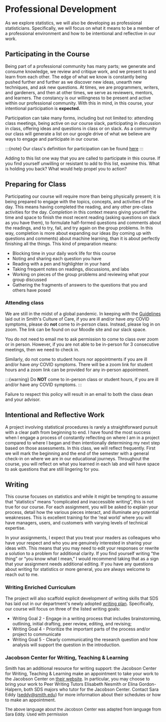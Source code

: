 # Professional Development

As we explore statistics, we will also be developing as professional 
statisticians. Specifically, we will focus on what it means to be a member of 
a professional environment and how to be intentional and reflective in our 
work. 

## Participating in the Course

Being part of a professional community has many parts; we generate and consume 
knowledge, we review and critique work, and we present to and learn from each 
other. The edge of what we know is constantly being pushed further and further 
as we discover new ideas, unearth new techniques, and ask new questions. At 
times, we are programmers, writers, and gardeners, and then at other times, we 
serve as reviewers, mentors, and learners. The constancy is our willingness to 
be present and active within our professional community. With this in mind, in 
this course, your intentional participation is **expected.** 

Participation can take many forms, including but not limited to: attending class meetings, being active on our course slack, participating in discussion in class, offering ideas and questions in class or on slack. As a community our class will generate a list on our google drive of what we believe are ways to engage and participate in our course. 

:::{note}
Our class's definition for participation can be found [here](https://docs.google.com/document/d/11DYaiSDBmKwATeNuHYi0DXPMR0Vrz7GDwsEUO-lvp0c/edit?usp=sharing)
:::

Adding to this list one way that you are called to participate in this course. If you find yourself unwilling or resistant to add to this list, examine this. What is holding you back? What would help propel you to action? 


## Preparing for Class

Participating our course will require more than being physically present; it is being prepared to engage with the topics, concepts, and activities of the day. This means having completed the reading, and any other pre-class activities for the day. _Completion_ in this context means giving yourself the time and space to finish the most recent reading (asking questions on slack as you have them), to formulate half-formed questions and comments about the readings, and to try, fail, and try again on the group problems. In this way, completion is more about expanding our ideas (by coming up with questions and comments) about machine learning, than it is about perfectly finishing all the things. This kind of preparation means:

- Blocking time in your daily work life for this course
- Noting and sharing each question you have 
- Reading with a pen and highlighter in your hand
- Taking frequent notes on readings, discussions, and labs
- Working on pieces of the group problems and reviewing what your group discussed
- Gathering the fragments of answers to the questions that you and others have posed


### Attending class

We are still in the midst of a global pandemic. In keeping with the 
[Guidelines](https://www.smith.edu/covid19/guidelines-policies) laid out in 
Smith's Culture of Care, if you are ill and/or have _any_ COVID symptoms, 
please do **not** come to _in-person_ class. Instead, please log in on zoom. 
The link can be found on our Moodle site and our slack space. 

You do not need to email me to ask permission to come to class over zoom or in person. However, if you are not able to be in-person for 3 consecutive meetings, then we need to check in. 

Similarly, do not come to student hours nor appointments if you are ill and/or have _any_ COVID symptoms. There will be a zoom link for student hours and a zoom link can be provided for any in-person appointment. 

:::{warning}
Do **NOT** come to in-person class or student hours, if you are ill and/or have any COVID symptoms. 
:::

Failure to respect this policy will result in an email to both the class dean and your advisor. 


## Intentional and Reflective Work 

A project involving statistical procedures is rarely a straightforward pursuit with a clear path from beginning to end. I have found the most success when I engage a process of constantly reflecting on where I am in a project compared to where I began and then intentionally determining my next step based on those assessments. In this class, we will reflect frequently. First we will mark the beginning and the end of the semester with a general check-in on where we are in our educational journeys. Throughout the course, you will reflect on what you learned in each lab and will have space to ask questions that are still lingering for you. 

## Writing

This course focuses on statistics and while it might be tempting to assume that “statistics” means “complicated and inaccessible writing”, this is not true for our course. For each assignment, you will be asked to explain your process, detail how the various pieces interact, and illuminate any potential weaknesses. This is excellent training for the ‘real world’ where you will have managers, users, and customers with varying levels of technical expertise.

In your assignments, I expect that you treat your readers as colleagues who have your respect and who you are genuinely interested in sharing your ideas with. This means that you may need to edit your responses or rewrite a solution to a problem for additional clarity. If you find yourself writing “the thing” or “you know what I mean,” I would recommend taking that as a sign that your assignment needs additional editing. If you have any questions about writing for statistics or more general, you are always welcome to reach out to me. 

### Writing Enriched Curriculum

The project will also scaffold explicit development of writing skills that SDS has laid out in our department's newly adopted [writing plan](https://www.smith.edu/sites/default/files/media/Documents/Jacobson-Center/SDS-WritingPlan-accessible.pdf). Specifically, our course will focus on three of the listed writing goals: 
* Writing Goal 2 - Engage in a writing process that includes brainstorming, outlining, initial drafting, peer review, editing, and revising; 
* Writing Goal 4 - Prioritize the important parts of the process and/or project to communicate
* Writing Goal 5 - Clearly communicating the research question and how analysis will support the question in the introduction. 

### Jacobson Center for Writing, Teaching & Learning

Smith has an additional resource for writing support: the Jacobson Center for Writing, Teaching & Learning make an appointment to take your work to the Jacobson Center on [their website](https://www.smith.edu/academics/jacobson-center). In particular, you may choose to bring your work to Peer Writing Tutors Elisabeth Nesmith or Elina Gordon-Halpern, both SDS majors who tutor for the Jacobson Center. Contact Sara Eddy (seddy@smith.edu) for more information about their schedules or how to make an appointment.

<font size="2">The above language about the Jacobson Center was adapted from language from Sara Eddy. Used with permission</font>
